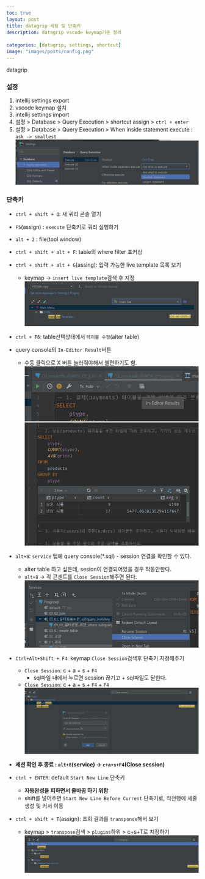 ```yaml
---
toc: true
layout: post
title: datagrip 세팅 및 단축키
description: datagrip vscode keymap기준 정리

categories: [datagrip, settings, shortcut]
image: "images/posts/config.png"
---
```



datagrip

### 설정

1. intellij settings export
2.  vscode keymap 설치
3. intellij settings import 
4. 설정 > Database > Query Execution > shortcut assign > `ctrl + enter` 
5. 설정 > Database > Query Execution > When inside statement execute : `ask -> smallest`
	![20220607100110](https://raw.githubusercontent.com/is2js/screenshots/main/20220607100110.png)



### 단축키
- `ctrl + shift + Q`: 새 쿼리 콘솔 열기
- `F5`(assign) : `execute` 단축키로 쿼리 실행하기
- `alt + 2` : file(tool window)
- `ctrl + shift + alt + F`: table의 where filter 포커싱
- `ctrl + shift + alt + G`(assing): 입력 가능한 live template 목록 보기
	- keymap -> `insert live template`검색 후 지정
	![20220607165914](https://raw.githubusercontent.com/is2js/screenshots/main/20220607165914.png)

- `ctrl + F6`: table선택상태에서 `테이블 수정`(alter table)

- query console의 `In-Editor Result`버튼
	- 수동 클릭으로 X 버튼 눌러줘야해서 불편하기도 함.
	![20220609160637](https://raw.githubusercontent.com/is2js/screenshots/main/20220609160637.png)
	![20220609160721](https://raw.githubusercontent.com/is2js/screenshots/main/20220609160721.png)



- `alt+8`: `service` 탭에 query console(*.sql) - session 연결을 확인할 수 있다.
	- alter table 하고 싶은데, sesion이 연결되어있을 경우 작동안한다.
	- `alt+8` -> 각 콘센트를 `Close Session`해주면 된다.
	![20220610175645](https://raw.githubusercontent.com/is2js/screenshots/main/20220610175645.png)

- `Ctrl+Alt+Shift + F4`: keymap `Close Session`검색후 단축키 지정해주기
	- `Close Session`: c + a + s + `F4`
		- sql파일 내에서 누르면 session 끊기고 + sql파일도 닫힌다.
	- `Close Session`: c + a + s + `F4` + `F4`
	![20220610175954](https://raw.githubusercontent.com/is2js/screenshots/main/20220610175954.png)
	
- **세션 확인 후 종료 : `alt+8`(service) -> `c+a+s+F4`(Close session)**

- `ctrl + ENTER`: default `Start New Line` 단축키
	- **자동완성을 피하면서 줄바꿈 하기 위함**
	- shift를 넣어주면 `Start New Line Before Current` 단축키로, 직전행에 새줄 생성 및 커서 이동

- `ctrl + shift + T`(assign): 조회 결과를 `transponse`해서 보기
	- keymap > `transpose`검색 > `plugins`하위 > c+s+T로 지정하기
	![20220611234915](https://raw.githubusercontent.com/is2js/screenshots/main/20220611234915.png)

